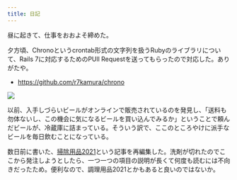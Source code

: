 ```yaml
---
title: 日記
---
```


昼に起きて、仕事をおおよそ締めた。

夕方頃、Chronoというcrontab形式の文字列を扱うRubyのライブラリについて、Rails 7に対応するためのPUll Requestを送ってもらったので対応した。ありがたや。

- <https://github.com/r7kamura/chrono>

![](https://i.imgur.com/XAzK5toh.jpg)

以前、入手しづらいビールがオンラインで販売されているのを発見し、「送料も勿体ないし、この機会に気になるビールを買い込んでみるか」ということで頼んだビールが、冷蔵庫に詰まっている。そういう訳で、ここのところやけに派手なビールを毎日飲むことになっている。

数日前に書いた、[掃除用品2021](https://r7kamura.com/articles/2021-12-18-cleaners-2021)という記事を再編集した。洗剤が切れたのでここから発注しようとしたら、一つ一つの項目の説明が長くて何度も読むには不向きだったため。便利なので、調理用品2021とかもあると良いのではないか。
